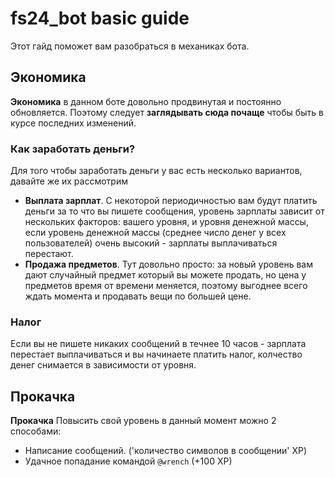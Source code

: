 # fs24_bot basic guide
Этот гайд поможет вам разобраться в механиках бота.

## Экономика
**Экономика** в данном боте довольно продвинутая и постоянно обновляется. Поэтому следует **заглядывать сюда почаще** чтобы быть в курсе последних изменений.

### Как заработать деньги?
Для того чтобы заработать деньги у вас есть несколько вариантов, давайте же их рассмотрим

* **Выплата зарплат**. С некоторой периодичностью вам будут платить деньги за то что вы пишете сообщения, уровень зарплаты зависит от нескольких факторов: вашего уровня, и уровня денежной массы, если уровень денежной массы (среднее число денег у всех пользователей) очень высокий - зарплаты выплачиваться перестают.
* **Продажа предметов**. Тут довольно просто: за новый уровень вам дают случайный предмет который вы можете продать, но цена у предметов время от времени меняется, поэтому выгоднее всего ждать момента и продавать вещи по большей цене.

### Налог
Если вы не пишете никаких сообщений в течнее 10 часов - зарплата перестает выплачиваться и вы начинаете платить налог, колчество денег снимается в зависимости от уровня.

## Прокачка
**Прокачка** Повысить свой уровень в данный момент можно 2 способами:

* Написание сообщений. ('количество символов в сообщении' XP)
* Удачное попадание командой ``@wrench`` (+100 XP)